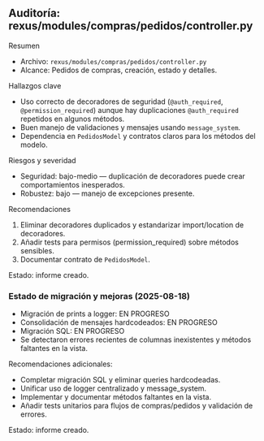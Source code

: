 ## Auditoría: rexus/modules/compras/pedidos/controller.py

Resumen
- Archivo: `rexus/modules/compras/pedidos/controller.py`
- Alcance: Pedidos de compras, creación, estado y detalles.

Hallazgos clave
- Uso correcto de decoradores de seguridad (`@auth_required`, `@permission_required`) aunque hay duplicaciones `@auth_required` repetidos en algunos métodos.
- Buen manejo de validaciones y mensajes usando `message_system`.
- Dependencia en `PedidosModel` y contratos claros para los métodos del modelo.

Riesgos y severidad
- Seguridad: bajo-medio — duplicación de decoradores puede crear comportamientos inesperados.
- Robustez: bajo — manejo de excepciones presente.

Recomendaciones
1. Eliminar decoradores duplicados y estandarizar import/location de decoradores.
2. Añadir tests para permisos (permission_required) sobre métodos sensibles.
3. Documentar contrato de `PedidosModel`.

Estado: informe creado.

### Estado de migración y mejoras (2025-08-18)
- Migración de prints a logger: EN PROGRESO
- Consolidación de mensajes hardcodeados: EN PROGRESO
- Migración SQL: EN PROGRESO
- Se detectaron errores recientes de columnas inexistentes y métodos faltantes en la vista.

Recomendaciones adicionales:
- Completar migración SQL y eliminar queries hardcodeadas.
- Unificar uso de logger centralizado y message_system.
- Implementar y documentar métodos faltantes en la vista.
- Añadir tests unitarios para flujos de compras/pedidos y validación de errores.

Estado: informe creado.

